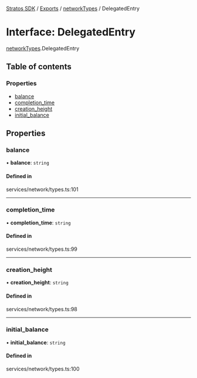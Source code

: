 [Stratos SDK](../README.md) / [Exports](../modules.md) / [networkTypes](../modules/networkTypes.md) / DelegatedEntry

# Interface: DelegatedEntry

[networkTypes](../modules/networkTypes.md).DelegatedEntry

## Table of contents

### Properties

- [balance](networkTypes.DelegatedEntry.md#balance)
- [completion\_time](networkTypes.DelegatedEntry.md#completion_time)
- [creation\_height](networkTypes.DelegatedEntry.md#creation_height)
- [initial\_balance](networkTypes.DelegatedEntry.md#initial_balance)

## Properties

### balance

• **balance**: `string`

#### Defined in

services/network/types.ts:101

___

### completion\_time

• **completion\_time**: `string`

#### Defined in

services/network/types.ts:99

___

### creation\_height

• **creation\_height**: `string`

#### Defined in

services/network/types.ts:98

___

### initial\_balance

• **initial\_balance**: `string`

#### Defined in

services/network/types.ts:100
